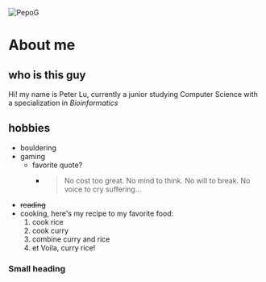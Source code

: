 ![PepoG](/Users/peterlu/Downloads/PepoG.png)
# **About me**
## who is this guy
Hi! my name is Peter Lu, currently a junior studying Computer Science with a
specialization in *Bioinformatics*
## hobbies
- bouldering
- gaming 
	- favorite quote? 
		- > No cost too great. No mind to think. No will to break. No voice to cry suffering...
- ~~reading~~
- cooking, here's my recipe to my favorite food:
	1. cook rice
	2. cook curry
	3. combine curry and rice
	4. et Voila, curry rice!

### Small heading


